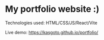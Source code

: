 # My portfolio website :)

Technologies used: HTML/CSS/JS/React/Vite

Live demo: https://kasgoto.github.io/portfolio/

